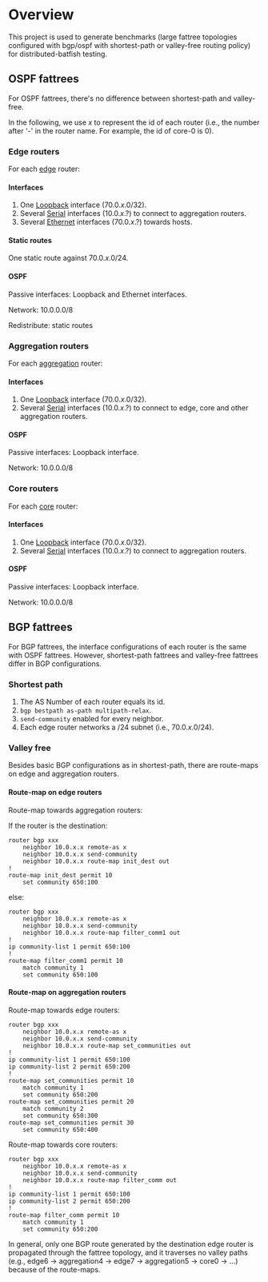 # Overview

This project is used to generate benchmarks (large fattree topologies configured with bgp/ospf with shortest-path or valley-free routing policy) for distributed-batfish testing.

## OSPF fattrees
For OSPF fattrees, there's no difference between shortest-path and valley-free.

In the following, we use *x* to represent the id of each router (i.e., the number after '-' in the router name. For example, the id of core-0 is 0).

### Edge routers

For each <u>edge</u> router:

#### Interfaces

1. One <u>Loopback</u> interface (70.0.*x*.0/32).
2. Several <u>Serial</u> interfaces (10.0.*x*.?) to connect to aggregation routers.
3. Several <u>Ethernet</u> interfaces (70.0.*x*.?) towards hosts.

#### Static routes
One static route against 70.0.*x*.0/24.

#### OSPF

Passive interfaces: Loopback and Ethernet interfaces.

Network: 10.0.0.0/8

Redistribute: static routes

### Aggregation routers

For each <u>aggregation</u> router:

#### Interfaces

1. One <u>Loopback</u> interface (70.0.*x*.0/32).
2. Several <u>Serial</u> interfaces (10.0.*x*.?) to connect to edge, core and other aggregation routers.

#### OSPF

Passive interfaces: Loopback interface.

Network: 10.0.0.0/8

### Core routers

For each <u>core</u> router:

#### Interfaces

1. One <u>Loopback</u> interface (70.0.*x*.0/32).
2. Several <u>Serial</u> interfaces (10.0.*x*.?) to connect to aggregation routers.

#### OSPF

Passive interfaces: Loopback interface.

Network: 10.0.0.0/8

## BGP fattrees

For BGP fattrees, the interface configurations of each router is the same with OSPF fattrees. However, shortest-path fattrees and valley-free fattrees differ in BGP configurations.

### Shortest path

1. The AS Number of each router equals its id.
2. `bgp bestpath as-path multipath-relax`.
3. `send-community` enabled for every neighbor.
4. Each edge router networks a /24 subnet (i.e., 70.0.*x*.0/24).

### Valley free

Besides basic BGP configurations as in shortest-path, there are route-maps on edge and aggregation routers.

 #### Route-map on edge routers

Route-map towards aggregation routers:

If the router is the destination:

```cisco
router bgp xxx
	neighbor 10.0.x.x remote-as x
	neighbor 10.0.x.x send-community
	neighbor 10.0.x.x route-map init_dest out
!
route-map init_dest permit 10
	set community 650:100
```

else:

```
router bgp xxx
	neighbor 10.0.x.x remote-as x
	neighbor 10.0.x.x send-community
	neighbor 10.0.x.x route-map filter_comm1 out
!
ip community-list 1 permit 650:100
!
route-map filter_comm1 permit 10
	match community 1
	set community 650:100
```

#### Route-map on aggregation routers

Route-map towards edge routers:

```cisco
router bgp xxx
	neighbor 10.0.x.x remote-as x
	neighbor 10.0.x.x send-community
	neighbor 10.0.x.x route-map set_communities out
!
ip community-list 1 permit 650:100
ip community-list 2 permit 650:200
!
route-map set_communities permit 10
	match community 1
	set community 650:200
route-map set_communities permit 20
	match community 2
	set community 650:300
route-map set_communities permit 30
	set community 650:400
```

Route-map towards core routers:

```
router bgp xxx
	neighbor 10.0.x.x remote-as x
	neighbor 10.0.x.x send-community
	neighbor 10.0.x.x route-map filter_comm out
!
ip community-list 1 permit 650:100
ip community-list 2 permit 650:200
!
route-map filter_comm permit 10
	match community 1
	set community 650:200
```

In general, only one BGP route generated by the destination edge router is propagated through the fattree topology, and it traverses no valley paths (e.g., edge6 -> aggregation4 -> edge7 -> aggregation5 -> core0 -> ...) because of the route-maps.